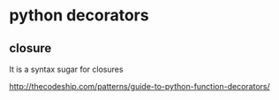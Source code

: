 # python decorators

## closure

It is a syntax sugar for closures


http://thecodeship.com/patterns/guide-to-python-function-decorators/